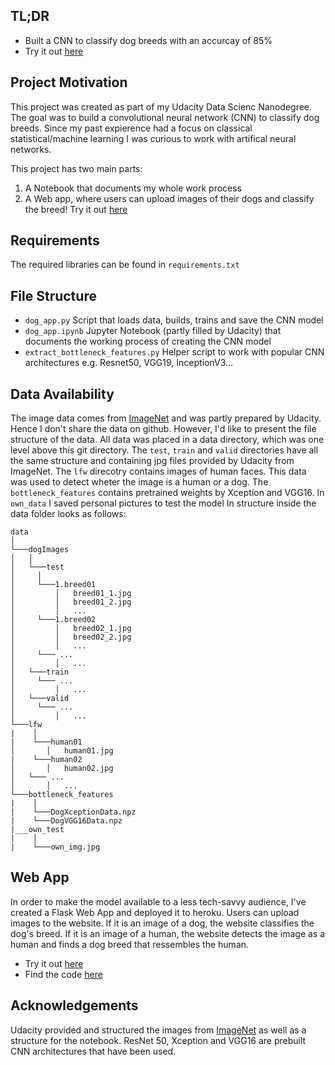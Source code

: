 ## TL;DR
*  Built a CNN to classify dog breeds with an accurcay of 85%
*  Try it out [here](https://dogbreedclassification.herokuapp.com)


## Project Motivation

This project was created as part of my Udacity Data Scienc Nanodegree. The goal was to build a convolutional neural network (CNN) to classify dog breeds. Since my past expierence had a focus on classical statistical/machine learning I was curious to work with artifical neural networks.

This project has two main parts:
1. A Notebook that documents my whole work process
2. A Web app, where users can upload images of their dogs and classify the breed! Try it out [here](https://dogbreedclassification.herokuapp.com)

## Requirements
The required libraries can be found in `requirements.txt`

## File Structure
*  `dog_app.py` Script that loads data, builds, trains and save the CNN model
*  `dog_app.ipynb` Jupyter Notebook (partly filled by Udacity) that documents the working process of creating the CNN model
* `extract_bottleneck_features.py` Helper script to work with popular CNN architectures e.g. Resnet50, VGG19, InceptionV3...

## Data Availability

The image data comes from [ImageNet](http://www.image-net.org) and was partly prepared by Udacity. Hence I don't share the data on github. However, I'd like to  present the file structure of the data. All data was placed in a data directory, which was one level above this git directory.
The `test`, `train` and `valid` directories have all the same structure and containing jpg files provided by Udacity from ImageNet.
The `lfw` direcotry contains images of human faces. This data was used to detect wheter the image is a human or a dog.
The `bottleneck_features` contains pretrained weights by Xception and VGG16. In `own_data` I saved personal pictures to test the model
In structure inside the data folder looks as follows:


```
data  
│
└───dogImages
│   │
│   └───test
│     │
│     └───1.breed01
│         │   breed01_1.jpg
│         │   breed01_2.jpg
│         │   ...
│     └───1.breed02
│         │   breed02_1.jpg
│         │   breed02_2.jpg
│         │   ...
│     └─── ...
│         │   ... 
│   └───train
│     └─── ...
│         │   ... 
│   └───valid
│     └─── ...
│         │   ... 
└───lfw
|    │   
|    └───human01
│       │   human01.jpg
|    └───human02
│       │   human02.jpg
│   └─── ...
│       │   ... 
└───bottleneck_features
|    │   
|    └───DogXceptionData.npz
|    └───DogVGG16Data.npz
|___own_test
|    │   
|    └───own_img.jpg
```

## Web App
In order to make the model available to a less tech-savvy audience, I've created a Flask Web App and deployed it to heroku.
Users can upload images to the website. If it is an image of a dog, the website classifies the dog's breed. If it is an image of a human, the website detects the image as a human and finds a dog breed that ressembles the human.
*  Try it out [here](https://dogbreedclassification.herokuapp.com)
*  Find the code [here](https://github.com/MaxJoas/dogBreedWebApp)



## Acknowledgements
Udacity provided and structured the images from [ImageNet](http://www.image-net.org) as well as a structure for the notebook.
ResNet 50, Xception and VGG16 are prebuilt CNN architectures that have been used.
